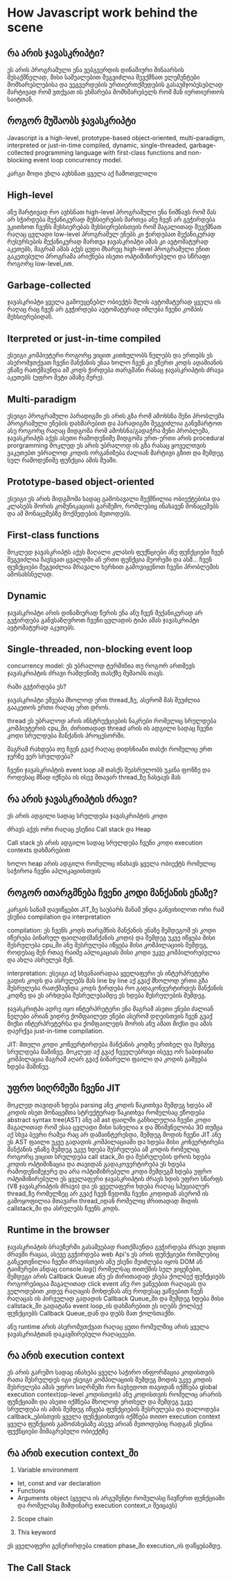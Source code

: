 # How Javascript work behind the scene

## რა არის ჯავასკრიპტი?
ეს არის პროგრამული ენა ვებგვერდის დინამიური შინაარსის შესაქმნელად, მისი საშუალებით შეგვიძლია შევქმნათ ელემენტები მომხარებლებისა და ვეგვერდების ურთიერთქმედების გასაუმჯობესებლად მარტივად რომ ვთქვათ ის ეხმარება მომხმარებელს რომ მან იურთიერთოს საიტთან.

## როგორ მუშაობს ჯავასკრიპტი
Javascript is a high-level, prototype-based object-oriented, multi-paradigm, interpreted or just-in-time compiled, dynamic, single-threaded, garbage-collected programming language with first-class functions and non-blocking event loop concurrency model.

კარგი მოდი ეხლა ავხსნათ ყველა აქ ჩამოთვლილი

## High-level 
ანუ მარტივად რო ავხსნათ high-level პროგრამული ენა ნიშნავს რომ მას არ სჭირდება მექანიკურად მეხსიერების მართვა ანუ ჩვენ არ გვჭირდება ვკითხოთ ჩვენს მეხსიერებას მეხსიერებისთვის რომ მაგალითად შევქმნათ რაღაც ცვლადი low-level პროგრამულ ენებს კი ჭირდებათ მექანიკურად რესურსების მექანიკურად მართვა ჯავასკრიპტი ამას კი ავტომატურად აკეთებს, მაგრამ ამას აქვს ცუდი მხარეც high-level პროგრამული ენით გაკეთებული პროგრამა არიქნება ისეთი ოპტიმიზირებული და სწრაფი როგორც low-level_ით.

## Garbage-collected
ჯავასკრიპტი ყველა გამოუყენებლ ობიექტს შლის ავტომატურად ყველა ის რაღაც რაც ჩვენ არ გვჭირდება ავტომატურად იშლება ჩვენი კომპის მეხსიერებიდან.

## Iterpreted or just-in-time compiled
ესეიგი კომპიუტერი როგორც ვიცით კითხულობს ნულებს და ერთებს ეს ასერომვთქვათ ჩვენი მანქანის ენაა ხოლო ჩვენ კი ვწერთ კოდს ადამიანის ენაზე რათქმაუნდა ამ კოდს ჭირდება თარგმანი რასაც ჯავასკრიპტის ძრავა აკეთებს (უფრო მეტი ამაზე მერე).

## Multi-paradigm
ესეიგი პროგრამული პარადიგმი ეს არის გზა რომ ამოხსნა შენი პრობლემა პროგრამული ენების დახმარებით და პარადიგმი შეგვიძლია განვმარტოთ ასე როგორც რაღაც მიდგომა რომ ამოხსნა/გადაჭრა შენი პრობლემა, ჯავასკრიპტს აქვს ასეთი რამოდენიმე მიდგომა ერთ-ერთი არის procedural prorgramming მოკლედ ეს არის უბრალოდ ის გზა რასაც ყოველთვის ვაკეთებთ უბრალოდ კოდის ორგანიზება ძალიან მარტივი გზით და შემდეგ სულ რამოდენიმე ფუნქცია ამის შუაში.

## Prototype-based object-oriented
ესეიგი ეს არის მიდგმომა სადაც გამოსავალი შექმნილია ობიექტებისა და კლასებს შორის კომუნიკაციის გარშემო, რომლებიც ინახავენ მონაცემებს და ამ მონაცემებზე მოქმედების მეთოდებს.

## First-class functions
მოკლედ ჯავასკრიპტს აქვს მაღალი კლასის ფუქნციები ანუ ფუნქციები ჩვენ შეგვიძლია ჩავსვათ ცვალდში ან ერთი ფუნქცია მეორეში და ასშ... ჩვენ ფუნქციები შეგვიძლია მრავალი ხერხით გამოვიყენოთ ჩვენი პრობლემის ამოსახსნელად.

## Dynamic
ჯავასკრიპტი არის დინამიურად წერის ენა ანუ ჩვენ მექანიკურად არ გვჭირდება განვსაზღვროთ ჩვენი ცვლადის ტიპი ამას ჯავასკრიპტი ავტომატურად აკეთებს.

## Single-threaded, non-blocking event loop
concurrency model: ეს უბრალოდ ტერმინია თუ როგორ ართმევს ჯავასკრიპტის ძრავი რამდენიმე თასქზე მუშაობს თავს.

რაში გვჭირდება ეს?

ჯავასკრიპტი ეშვება მხოლოდ ერთ thread_ზე, ასერომ მას შეუძლია გააკეთოს ერთი რაღაც ერთ დროს.

thread ეს უბრალოდ არის ინსტრუქციების ნაკრები რომელიც სრულდება კომპიუტერის cpu_ში, ძირითადად thread არის ის ადგილი სადაც ჩვენი კოდი სრულდება მანქანის პროცესორში.

მაგრამ რახდება თუ ჩვენ გვაქ რაღაც დიდხნიანი თასქი რომელიც ერთ ჯერზე ვერ სრულდება?

ჩვენი ჯავასკრიპტის event loop ამ თასქს შეასრულობს უკანა ფონზე და როდესაც მზად იქნება ის ისევ მთავარ thread_ზე ჩასვავს მას


## რა არის ჯავასკრიპტის ძრავი?
ეს არის ადგილი სადაც სრულდება ჯავასკრიპტის კოდი

ძრავს აქვს ორი რაღაც ესენია Call stack და Heap

Call stack ეს არის ადგილი სადაც სრულდება ჩვენი კოდი execution contexts დახმარებით

ხოლო heap არის ადგილი რომელიც ინახავს ყველა ობიექტს რომელიც საჭიროა ჩვენი აპლიკაციისთვის

## როგორ ითარგმნება ჩვენი კოდი მანქანის ენაზე?
კარგის სანამ დავიწყებთ JIT_ზე საუბარს მანამ უნდა განვიხილოთ ორი რამ ესენია compilation და interpretation

compilation: ეს ჩვენს კოდს თარგმნის მანქანის ენაზე შემდეგომ ეს კოდი იწერება ბინარულ ფაილად(მანქანის კოდი) და შემდეგ უკვე იწყება მისი შესრულება cpu_ში ანუ შესრულება იწყება მისი კომპილაციის შემდეგ, როდესაც შენ რთავ რაიმე აპლიკაციას მისი კოდი უკვე კომპილირებულია და ახლა ასრულებ შენ.

interpretation: ესეიგი აქ სხვანაირადაა ყველაფერი ეს ინტერპრეტერი გადის კოდს და ასრულებს მას line by line აქ გვაქ მხოლოდ ერთი გზა შესრულება რათქმაუნდა კოდს ჭირდება რო გადაკონვერტირდეს მანქანის კოდზე და ეს არხდება შესრულებამდე ეს ხდება შესრულების შემდეგ.

ჯავასკრიტპი ადრე იყო ინტერპრეტერი ენა მაგრამ ასეთი ენები ძალიან ნელები არიან ვიდრე ქომფაილედ ენები ასერომ დღეისთვის ჩვენ გვაქ მიქსი ინტერპრეტერსა და ქომფაილედს შორის ანუ ამათ მიქსი და ამას დაერქვა just-in-time compilation.

JIT: მთელი კოდი კონვერტირდება მანქანის კოდზე ერთხელ და შემდეგ სრულდება მაშინვე.
მოკლედ აქ გვაქ ჩვეულებრივი ისევე ორ ნაბიჯიანი კომპილაცია მაგრამ აღარ გვაქ ბინარული ფაილი და კოდის გაშვება ხდება მაშინვე.

## უფრო სიღრმეში ჩვენი JIT
მოკლედ თავიდან ხდება parsing ანუ კოდის წაკითხვა შემდეგ ხდება ამ კოდის ისეთ მონაცემთა სტრუქტურად წაკითხვა რომელსაც ეწოდება abstract syntax tree(AST) ანუ ამ ast ფაილში განხილულია ჩვენი კოდი მაგალითად რომ ესაა ცვლადი მისი სახელია x და მნიშვნელობა 30 თუმცა აქ სხვა ბევრი რამეა რაც არ დამაინტერესდა, შემდეგ მოდის ჩვენი JIT ანუ ეს AST ფაილი უკვე გადადის კომპილაციაში და ხდება მისი კონვერტირება მანქანის ენაზე შემდეგ უკვე ხდება შესრულება ამ კოდის რომელიც როგორც ვიცით სრულდება call stack_ში და შესრულების დროს ხდება კოდის ოპტიმიზაცია და თავიდან გადაკოვერტირება ეს ხდება რამოდენიმეჯერე და არა ოპტიმიზრებული კოდი შემდეგმ ხდება უფრო ოპტიმიზირებული ეს ყველაფერი ჯავასკრიპტის ძრავს ხდის უფრო სწარფს (V8 ჯავასკრიპტის ძრავი) და ეს ყველაფერი ხდება რაღაც სპეციალურ thread_ზე რომელზეც არ გვაქ ჩვენ წვდომა ჩვენი კოდიდან ასერომ ის გამოყოფილია მთავარი thread_იდან რომელიც ძრითადად მიდის callstack_ში და ასრულებს ჩვენს კოდს.

## Runtime in the browser
ჯავასკრიპტის ბრაუზერში გასაშვებად რათქმაუნდა გვჭირდება ძრავი ვიცით ძრავში რაცაა, ასევე გვჭირდება web Api's ეს არის ფუნქციები რომლებიც განკუთვნილია ჩვენი ძრავისთვის ანუ ესენი შეიძლება იყოს DOM ან ტაიმერები ანდაც console.log() რომელსაც თითქმის სულ ვიყენებთ, შემდეგი არის Callback Queue ანუ ეს ძირითადად ეხება ქოლბექ ფუნქციებს როგორებიცაა მაგალითად click event ანუ რო ვაწვებით რაღაცას და ველოდებით კიდევ რაღაცის მოხდენას ანუ როდესაც ვაწვებით ჩვენ რაღაცას ის პირველად გადადის Callback Queue_ში და შემდეგ ხდება მისი callstack_ში გადატანა event loop_ის დახმარებით ეს იღებს ქოლბექ ფუნქციებს Callback Queue_დან და დებს მათ ქოლსთაქში.



ანუ runtime არის ასერომვთქვათ რაღაც ყუთი რომელშიც არის ყველა ჯავასკრიპტთან დაკავშირებული რაღაცეები.

## რა არის execution context
ეს არის გარემო სადაც ინახება ყველა საჭირო ინფორმაცია კოდისთვის რათა შესრულდეს იგი ესეიგი კომპილაციის შემდეგ მოდის უკვე კოდის შესრულება ამას უფრო სიღრმეში რო ჩავხედოთ თავიდან იქმნება global execution context(op-level კოდისთვის) ანუ კოდისთვის რომელიც არარის ფუნქციაში და ასეთი იქმნება მხოლოდ ერთხელ  და შემდეგ უკვე სრულდება ის ამის შემდეგ იწყება ფუნქციების შესრულება და დალოდება callback_ებისთვის ყველა ფუნქციისთვის იქმნება თითო execution context ყველა ფუნქციის გამოძახებაზე ასევე არიან მეთოდებიც რადგან ესენია ფუქნციები მიმაგრებული ობიექტზე

## რა არის execution context_ში
1) Variable environment
  * let, const and var declaration
  * Functions
  * Arguments object (ყველა ის არგუმენტი რომელასც ჩავწერთ ფუნქციაში და რომელასც მიმდინარე execution context_ი შეიცავს)

2) Scope chain

3) This keyword

ეს ყველაფერი გენერირდება creation phase_ში execution_ის დაწყებამდე.

## The Call Stack









